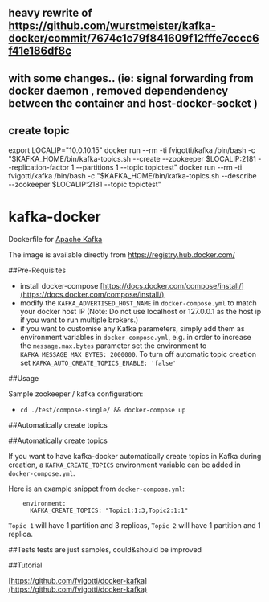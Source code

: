 ## heavy rewrite of https://github.com/wurstmeister/kafka-docker/commit/7674c1c79f841609f12fffe7cccc6f41e186df8c
## with some changes.. (ie: signal forwarding from docker daemon , removed dependendency between the container and host-docker-socket )




## create topic
export LOCALIP="10.0.10.15"
docker run --rm -ti fvigotti/kafka /bin/bash -c "\$KAFKA_HOME/bin/kafka-topics.sh --create --zookeeper $LOCALIP:2181 --replication-factor 1 --partitions 1 --topic topictest"
docker run --rm -ti fvigotti/kafka /bin/bash -c "\$KAFKA_HOME/bin/kafka-topics.sh --describe --zookeeper $LOCALIP:2181 --topic topictest"


kafka-docker
============

Dockerfile for [Apache Kafka](http://kafka.apache.org/)

The image is available directly from https://registry.hub.docker.com/

##Pre-Requisites

- install docker-compose [https://docs.docker.com/compose/install/](https://docs.docker.com/compose/install/)
- modify the ```KAFKA_ADVERTISED_HOST_NAME``` in ```docker-compose.yml``` to match your docker host IP (Note: Do not use localhost or 127.0.0.1 as the host ip if you want to run multiple brokers.)
- if you want to customise any Kafka parameters, simply add them as environment variables in ```docker-compose.yml```, e.g. in order to increase the ```message.max.bytes``` parameter set the environment to ```KAFKA_MESSAGE_MAX_BYTES: 2000000```. To turn off automatic topic creation set ```KAFKA_AUTO_CREATE_TOPICS_ENABLE: 'false'```

##Usage

Sample zookeeper / kafka configuration:

- ```cd ./test/compose-single/ && docker-compose up ```


##Automatically create topics

##Automatically create topics

If you want to have kafka-docker automatically create topics in Kafka during
creation, a ```KAFKA_CREATE_TOPICS``` environment variable can be
added in ```docker-compose.yml```.

Here is an example snippet from ```docker-compose.yml```:

        environment:
          KAFKA_CREATE_TOPICS: "Topic1:1:3,Topic2:1:1"

```Topic 1``` will have 1 partition and 3 replicas, ```Topic 2``` will have 1 partition and 1 replica.


##Tests
tests are just samples, could&should be improved 

##Tutorial

[https://github.com/fvigotti/docker-kafka](https://github.com/fvigotti/docker-kafka)


